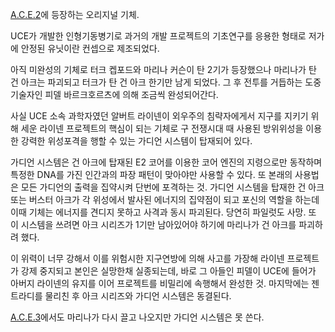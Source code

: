 [A.C.E.2](Another%20Century%27s%20Episode%202.md)에 등장하는 오리지널 기체.

UCE가 개발한 인형기동병기로 과거의 개발 프로젝트의 기초연구를 응용한 형태로 저가에 안정된 유닛이란 컨셉으로 제조되었다.  

아직 미완성의 기체로 터크 켑포드와 마리나 커슨이 탄 2기가 등장했으나 마리나가 탄 건 아크는 파괴되고 터크가 탄 건 아크 한기만 남게
되었다. 그 후 전투를 거듭하는 도중 기술자인 피델 바르크호르츠에 의해 조금씩 완성되어간다.  

사실 UCE 소속 과학자였던 알버트 라이넨이 외우주의 침략자에게서 지구를 지키기 위해 세운 라이넨 프로젝트의 핵심이 되는 기체로 구 전쟁시대
때 사용된 방위위성을 이용한 강력한 위성포격을 행할 수 있는 가디언 시스템이 탑재되어 있다.  

가디언 시스템은 건 아크에 탑재된 E2 코어를 이용한 코어 엔진의 지령으로만 동작하며 특정한 DNA를 가진 인간과의 파장 패턴이 맞아야만
사용할 수 있다. 또 본래의 사용법은 모든 가디언의 출력을 집약시켜 단번에 포격하는 것. 가디언 시스템을 탑재한 건 아크 또는 버스터 아크가
각 위성에서 발사된 에너지의 집약점이 되고 포신의 역할을 하는데 이때 기체는 에너지를 견디지 못하고 사격과 동시 파괴된다. 당연히 파일럿도
사망. 또 이 시스템을 쓰려면 아크 시리즈가 1기만 남아있어야 하기에 마리나가 건 아크를 파괴하려 했다.  

이 위력이 너무 강해서 이를 위험시한 지구연방에 의해 사고를 가장해 라이넨 프로젝트가 강제 중지되고 본인은 실망한채 실종되는데, 바로 그
아들인 피델이 UCE에 들어가 아버지 라이넨의 유지를 이어 프로젝트를 비밀리에 속행해서 완성한 것. 마지막에는 젠트라디를 물리친 후 아크
시리즈와 가디언 시스템은 동결된다.  

[A.C.E.3](A.C.E.3.md)에서도 마리나가 다시 끌고 나오지만 가디언 시스템은 못 쓴다.

